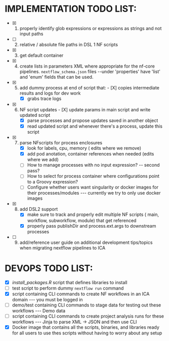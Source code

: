 # IMPLEMENTATION TODO LIST:
- [X] 1) properly identify glob expressions or expressions as strings and not input paths
- [ ] 2) relative / absolute file paths in DSL 1 NF scripts
- [X] 3) get default container
- [X] 4) create lists in parameters XML where appropriate for the nf-core pipelines. 
 	```nextflow_schema.json``` files --under 'properties' have 'list' and 'enum' fields that can be used.
- [X] 5) add dummy process at end of script that:
      	       	- [X] copies intermediate results and logs for dev work
		- [X] grabs trace logs
- [X] 6) NF script updates
      	    	- [X] update params in main script and write updated script
		- [X] parse processes and propose updates saved in another object
		- [X] read updated script and whenever there's a process, update this script
- [X] 7) parse NFscripts for process enclosures
		- [X] look for labels, cpu, memory  ( edits where we remove)
		- [X] add pod anotation, container references when needed (edits where we add)
		- [ ] How to manage processes with no input expression? -- second pass?
		- [ ] How to select for process container where configurations point to a Groovy expression?
		- [ ] Configure whether users want singularity or docker images for their processes/modules --- currently we try to only use docker images
- [X] 8) add DSL2 support
 		- [X] make sure to track and properly edit multiple NF scripts ( main, workflow, subworkflow, module) that get referenced
 		- [X] properly pass publishDir and process.ext.args to downstream processes
- [ ] 9) add/reference user guide on additional development tips/topics when migrating nextflow pipelines to ICA

# DEVOPS TODO LIST:
- [X]  *install_packages.R* script that defines libraries to install
- [ ]   test script to perform dummy ```nextflow run``` command
- [X]   script containing CLI commands to create NF workflows in an ICA domain --- you must be logged in
- [ ]   demo/test containing CLI commands to stage data for testing out these workflows --- Demo data
- [ ]   script containing CLI commands to create project analysis runs for these workflows --- Jinja to parse XML -> JSON and then use CLI
- [X] 	Docker image that contains all the scripts, binaries, and libraries ready for all users to use thes scripts without having to worry about any setup
